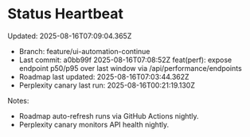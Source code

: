 # Status Heartbeat

Updated: 2025-08-16T07:09:04.365Z

- Branch: feature/ui-automation-continue
- Last commit: a0bb99f 2025-08-16T07:08:52Z feat(perf): expose endpoint p50/p95 over last window via /api/performance/endpoints
- Roadmap last updated: 2025-08-16T07:03:44.362Z
- Perplexity canary last run: 2025-08-16T00:21:19.130Z

Notes:
- Roadmap auto-refresh runs via GitHub Actions nightly.
- Perplexity canary monitors API health nightly.
